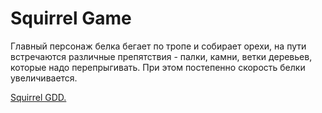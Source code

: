 # Squirrel Game

Главный персонаж белка бегает по тропе и собирает орехи, на пути встречаются
различные препятствия - палки, камни, ветки деревьев, которые надо перепрыгивать. При этом
постепенно скорость белки увеличивается.

[Squirrel GDD.](https://docs.google.com/document/d/11JVrGg_xTzeVUvDE1rT7UUIKzsQ7ykkK2r0QHNvOL64/edit#heading=h.mkb8dirg5ncy)
